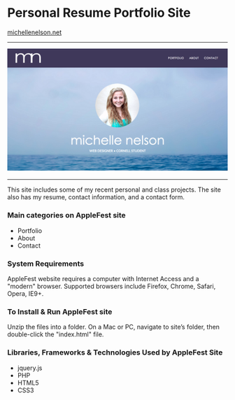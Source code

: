 Personal Resume Portfolio Site
=====
[michellenelson.net](http://michellenelson.net/)
- - - - -
![screenshot1](https://raw.githubusercontent.com/michellehn/resumesite/master/img/screenshots/screenshot1.png)
- - - - -

This site includes some of my recent personal and class projects. The site also has my resume, contact information, and a contact form.


### Main categories on AppleFest site
- Portfolio
- About
- Contact


### System Requirements
AppleFest website requires a computer with Internet Access and a
"modern" browser.  Supported browsers include Firefox, Chrome, Safari,
Opera, IE9+.


### To Install & Run AppleFest site
Unzip the files into a folder.  On a Mac or PC, navigate to
site’s folder, then double-click the "index.html" file.


### Libraries, Frameworks & Technologies Used by AppleFest Site
- jquery.js
- PHP
- HTML5
- CSS3